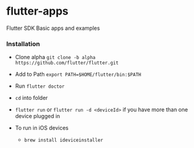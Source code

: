 # flutter-apps
Flutter SDK Basic apps and examples

### Installation
- Clone alpha `git clone -b alpha https://github.com/flutter/flutter.git`

- Add to Path `export PATH=$HOME/flutter/bin:$PATH`

- Run `flutter doctor` 

- `cd` into folder

- `flutter run` or `flutter run -d <deviceId>` if you have more than one device plugged in

- To run in iOS devices 
  - `brew install ideviceinstaller`
